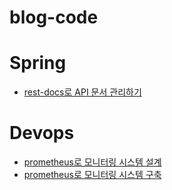 # blog-code

# Spring

- [rest-docs로 API 문서 관리하기]()

# Devops

- [prometheus로 모니터링 시스템 설계]()
- [prometheus로 모니터링 시스템 구축]()
